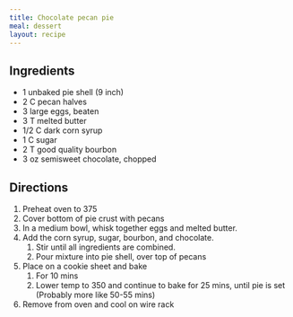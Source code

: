 ```yaml
---
title: Chocolate pecan pie
meal: dessert
layout: recipe
---
```


## Ingredients
* 1 unbaked pie shell (9 inch)
* 2 C pecan halves
* 3 large eggs, beaten
* 3 T melted butter
* 1/2 C dark corn syrup
* 1 C sugar
* 2 T good quality bourbon
* 3 oz semisweet chocolate, chopped

## Directions
1. Preheat oven to 375
2. Cover bottom of pie crust with pecans
3. In a medium bowl, whisk together eggs and melted butter. 
4. Add the corn syrup, sugar, bourbon, and chocolate. 
	1. Stir until all ingredients are combined. 
	2. Pour mixture into pie shell, over top of pecans
5. Place on a cookie sheet and bake
	1. For 10 mins
	2. Lower temp to 350 and continue to bake for 25 mins, until pie is set (Probably more like 50-55 mins)
6. Remove from oven and cool on wire rack 
